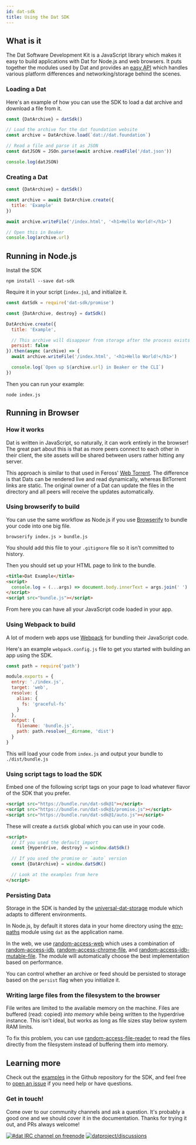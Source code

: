 ```yaml
---
id: dat-sdk
title: Using the Dat SDK
---
```


## What is it

The Dat Software Development Kit is a JavaScript library which makes it easy to build applications with Dat for Node.js and web browsers. It puts together the modules used by Dat and provides an [easy API](https://github.com/datproject/sdk#api-promise) which handles various platform differences and networking/storage behind the scenes.

### Loading a Dat

Here's an example of how you can use the SDK to load a dat archive and download a file from it.

```js
const {DatArchive} = datSdk()

// Load the archive for the dat foundation website
const archive = DatArchive.load(`dat://dat.foundation`)

// Read a file and parse it as JSON
const datJSON = JSOn.parse(await archive.readFile('/dat.json'))

console.log(datJSON)
```

### Creating a Dat

```js
const {DatArchive} = datSdk()

const archive = await DatArchive.create({
  title: 'Example'
})

await archive.writeFile('/index.html', '<h1>Hello World!</h1>')

// Open this in Beaker
console.log(archive.url)
```

## Running in Node.js

Install the SDK

```shell
npm install --save dat-sdk
```

Require it in your script (`index.js`), and initialize it.

```js
const datSdk = require('dat-sdk/promise')

const {DatArchive, destroy} = datSdk()

DatArchive.create({
  title: 'Example',

  // This archive will disappear from storage after the process exists
  persist: false
}).then(async (archive) => {
  await archive.writeFile('/index.html', '<h1>Hello World!</h1>')

  console.log(`Open up ${archive.url} in Beaker or the CLI`)
})
```

Then you can run your example:

```shell
node index.js
```

## Running in Browser

### How it works

Dat is written in JavaScript, so naturally, it can work entirely in the browser!
The great part about this is that as more peers connect to each other in their client, the site assets will be shared between users rather hitting any server.

This approach is similar to that used in Feross' [Web Torrent](http://webtorrent.io).
The difference is that Dats can be rendered live and read dynamically, whereas BitTorrent links are static.
The original owner of a Dat can update the files in the directory and all peers will receive the updates automatically.

### Using browserify to build

You can use the same workflow as Node.js if you use [Browserify](http://browserify.org/) to bundle your code into one big file.

```
browserify index.js > bundle.js
```

You should add this file to your `.gitignore` file so it isn't committed to history.

Then you should set up your HTML page to link to the bundle.

```HTML
<title>Dat Example</title>
<script>
  console.log = (...args) => document.body.innerText = args.join(' ')
</script>
<script src="bundle.js"></script>
```

From here you can have all your JavaScript code loaded in your app.

### Using Webpack to build

A lot of modern web apps use [Webpack](https://webpack.js.org/) for bundling their JavaScript code.

Here's an example `webpack.config.js` file to get you started with building an app using the SDK.

```js
const path = require('path')

module.exports = {
  entry: './index.js',
  target: 'web',
  resolve: {
    alias: {
      fs: 'graceful-fs'
    }
  },
  output: {
    filename: 'bundle.js',
    path: path.resolve(__dirname, 'dist')
  }
}
```

This will load your code from `index.js` and output your bundle to `./dist/bundle.js`

### Using script tags to load the SDK

Embed one of the following script tags on your page to load whatever flavor of the SDK that you prefer.

```html
<script src="https://bundle.run/dat-sdk@1"></script>
<script src="https://bundle.run/dat-sdk@1/promise.js"></script>
<script src="https://bundle.run/dat-sdk@1/auto.js"></script>
```

These will create a `datSdk` global which you can use in your code.

```html
<script>
  // If you used the default import
  const {Hyperdrive, destroy} = window.datSdk()

  // If you used the promise or `auto` version
  const {DatArchive} = window.datSdK()

  // Look at the examples from here
</script>
```

### Persisting Data

Storage in the SDK is handed by the [universal-dat-storage](https://github.com/RangerMauve/universal-dat-storage) module which adapts to different environments.

In Node.js, by default it stores data in your home directory using the [env-paths](https://github.com/sindresorhus/env-paths#pathsdata) module using `dat` as the application name.

In the web, we use [random-access-web](https://github.com/random-access-storage/random-access-web) which uses a combination of [random-access-idb](https://www.npmjs.com/package/random-access-idb), [random-access-chrome-file](https://www.npmjs.com/package/random-access-chrome-file), and [random-access-idb-mutable-file](https://www.npmjs.com/package/random-access-idb-mutable-file). The module will automatically choose the best implementation based on performance.

You can control whether an archive or feed should be persisted to storage based on the `persist` flag when you initialize it.

### Writing large files from the filesystem to the browser

File writes are limited to the available memory on the machine.
Files are buffered (read: copied) *into memory* while being written to the hyperdrive instance.
This isn't ideal, but works as long as file sizes stay below system RAM limits.

To fix this problem, you can use [random-access-file-reader](https://github.com/mafintosh/random-access-file-reader) to read the files directly from the filesystem instead of buffering them into memory.

## Learning more

Check out the [examples](https://github.com/datproject/sdk#apiexamples-callbacks) in the Github repository for the SDK, and feel free to [open an issue](https://github.com/datproject/sdk/issues/new) if you need help or have questions.

### Get in touch!

Come over to our community channels and ask a question.
It's probably a good one and we should cover it in the documentation.
Thanks for trying it out, and PRs always welcome!

[![#dat IRC channel on freenode](https://img.shields.io/badge/irc%20channel-%23dat%20on%20freenode-blue.svg)](http://webchat.freenode.net/?channels=dat)
[![datproject/discussions](https://badges.gitter.im/Join%20Chat.svg)](https://gitter.im/datproject/discussions?utm_source=badge&utm_medium=badge&utm_campaign=pr-badge&utm_content=badge)
